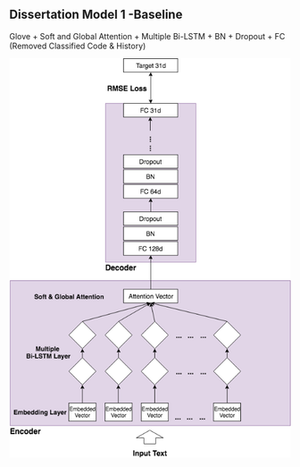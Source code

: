 ## Dissertation Model 1 -Baseline

Glove + Soft and Global Attention + Multiple Bi-LSTM + BN + Dropout + FC (Removed Classified Code & History)  

![image](https://github.com/ccalvin97/calvin-s-project/blob/master/NLP%20Personality%20System-Oleeo%20UK/dissertation_model_1/experiemt1%20structure_1.png)
